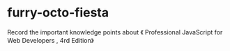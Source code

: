 # furry-octo-fiesta
Record the important knowledge points  about 《 Professional JavaScript for Web Developers , 4rd Edition》
